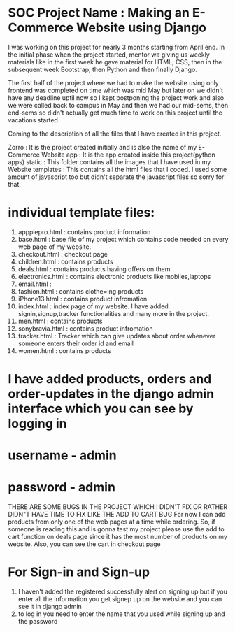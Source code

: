 # SOC Project Name : Making an E-Commerce Website using Django
I was working on this project for nearly 3 months starting from April end. In the initial phase when the project started, mentor wa giving us weekly materials like in the first week he gave material for HTML, CSS, then in the subsequent week Bootstrap, then Python and then finally Django.

The first half of the project where we had to make the website using only frontend was completed on time which was mid May but later on we didn't have any deadline uptil now so I kept postponing the project work and also we were called back to campus in May and then we had our mid-sems, then end-sems so didn't actually get much time to work on this project until the vacations started.

Coming to the description of all the files that I have created in this project.

Zorro : It is the project created initially and is also the name of my E-Commerce Website app : It is the app created inside this project(python apps) static : This folder contains all the images that I have used in my Website templates : This contains all the html files that I coded. I used some amount of javascript too but didn't separate the javascript files so sorry for that.

# individual template files:
1. appplepro.html : contains product information
2. base.html : base file of my project which contains code needed on every web page of my website.
3. checkout.html : checkout page
4. children.html : contains products
5. deals.html : contains products having offers on them
6. electronics.html : contains electronic products like mobiles,laptops
7. email.html :
8. fashion.html : contains clothe=ing products
9. iPhone13.html : contains product infromation
10. index.html : index page of my website. I have added signin,signup,tracker functionalities and many more in the project.
11. men.html : contains products
12. sonybravia.html : contains product infromation
13. tracker.html : Tracker which can give updates about order whenever someone enters their order id and email
14. women.html : contains products
# I have added products, orders and order-updates in the django admin interface which you can see by logging in
# username - admin
# password - admin
THERE ARE SOME BUGS IN THE PROJECT WHICH I DIDN'T FIX OR RATHER DIDN"T HAVE TIME TO FIX LIKE THE ADD TO CART BUG For now I can add products from only one of the web pages at a time while ordering. So, if someone is reading this and is gonna test my project please use the add to cart function on deals page since it has the most number of products on my website. Also, you can see the cart in checkout page

# For Sign-in and Sign-up
 1. I haven't added the registered successfully alert on signing up but if you enter all the information you get signep up on the website and you can see it in django admin
2. to log in you need to enter the name that you used while signing up and the password
